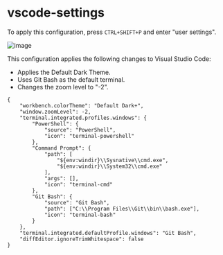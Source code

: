 # vscode-settings

To apply this configuration, press `CTRL+SHIFT+P` and enter "user settings".

![image](https://user-images.githubusercontent.com/25396567/212573966-8932ff82-23dd-41a7-a6c1-02e27a8a2a39.png)

This configuration applies the following changes to Visual Studio Code:
- Applies the Default Dark Theme.
- Uses Git Bash as the default terminal.
- Changes the zoom level to "-2".

```
{
    "workbench.colorTheme": "Default Dark+",
    "window.zoomLevel": -2,
    "terminal.integrated.profiles.windows": {
        "PowerShell": {
            "source": "PowerShell",
            "icon": "terminal-powershell"
        },
        "Command Prompt": {
            "path": [
                "${env:windir}\\Sysnative\\cmd.exe",
                "${env:windir}\\System32\\cmd.exe"
            ],
            "args": [],
            "icon": "terminal-cmd"
        },
        "Git Bash": {
            "source": "Git Bash",
            "path": ["C:\\Program Files\\Git\\bin\\bash.exe"],
            "icon": "terminal-bash"
        }
    },
    "terminal.integrated.defaultProfile.windows": "Git Bash",
    "diffEditor.ignoreTrimWhitespace": false
}
```
